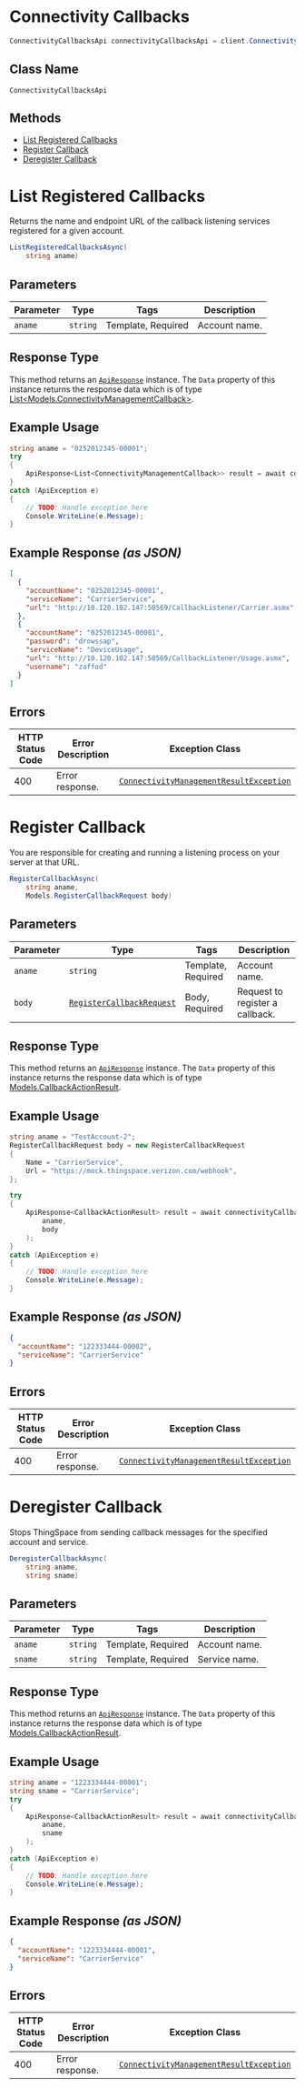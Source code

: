 # Connectivity Callbacks

```csharp
ConnectivityCallbacksApi connectivityCallbacksApi = client.ConnectivityCallbacksApi;
```

## Class Name

`ConnectivityCallbacksApi`

## Methods

* [List Registered Callbacks](../../doc/controllers/connectivity-callbacks.md#list-registered-callbacks)
* [Register Callback](../../doc/controllers/connectivity-callbacks.md#register-callback)
* [Deregister Callback](../../doc/controllers/connectivity-callbacks.md#deregister-callback)


# List Registered Callbacks

Returns the name and endpoint URL of the callback listening services registered for a given account.

```csharp
ListRegisteredCallbacksAsync(
    string aname)
```

## Parameters

| Parameter | Type | Tags | Description |
|  --- | --- | --- | --- |
| `aname` | `string` | Template, Required | Account name. |

## Response Type

This method returns an [`ApiResponse`](../../doc/api-response.md) instance. The `Data` property of this instance returns the response data which is of type [List<Models.ConnectivityManagementCallback>](../../doc/models/connectivity-management-callback.md).

## Example Usage

```csharp
string aname = "0252012345-00001";
try
{
    ApiResponse<List<ConnectivityManagementCallback>> result = await connectivityCallbacksApi.ListRegisteredCallbacksAsync(aname);
}
catch (ApiException e)
{
    // TODO: Handle exception here
    Console.WriteLine(e.Message);
}
```

## Example Response *(as JSON)*

```json
[
  {
    "accountName": "0252012345-00001",
    "serviceName": "CarrierService",
    "url": "http://10.120.102.147:50569/CallbackListener/Carrier.asmx"
  },
  {
    "accountName": "0252012345-00001",
    "password": "drowssap",
    "serviceName": "DeviceUsage",
    "url": "http://10.120.102.147:50569/CallbackListener/Usage.asmx",
    "username": "zaffod"
  }
]
```

## Errors

| HTTP Status Code | Error Description | Exception Class |
|  --- | --- | --- |
| 400 | Error response. | [`ConnectivityManagementResultException`](../../doc/models/connectivity-management-result-exception.md) |


# Register Callback

You are responsible for creating and running a listening process on your server at that URL.

```csharp
RegisterCallbackAsync(
    string aname,
    Models.RegisterCallbackRequest body)
```

## Parameters

| Parameter | Type | Tags | Description |
|  --- | --- | --- | --- |
| `aname` | `string` | Template, Required | Account name. |
| `body` | [`RegisterCallbackRequest`](../../doc/models/register-callback-request.md) | Body, Required | Request to register a callback. |

## Response Type

This method returns an [`ApiResponse`](../../doc/api-response.md) instance. The `Data` property of this instance returns the response data which is of type [Models.CallbackActionResult](../../doc/models/callback-action-result.md).

## Example Usage

```csharp
string aname = "TestAccount-2";
RegisterCallbackRequest body = new RegisterCallbackRequest
{
    Name = "CarrierService",
    Url = "https://mock.thingspace.verizon.com/webhook",
};

try
{
    ApiResponse<CallbackActionResult> result = await connectivityCallbacksApi.RegisterCallbackAsync(
        aname,
        body
    );
}
catch (ApiException e)
{
    // TODO: Handle exception here
    Console.WriteLine(e.Message);
}
```

## Example Response *(as JSON)*

```json
{
  "accountName": "122333444-00002",
  "serviceName": "CarrierService"
}
```

## Errors

| HTTP Status Code | Error Description | Exception Class |
|  --- | --- | --- |
| 400 | Error response. | [`ConnectivityManagementResultException`](../../doc/models/connectivity-management-result-exception.md) |


# Deregister Callback

Stops ThingSpace from sending callback messages for the specified account and service.

```csharp
DeregisterCallbackAsync(
    string aname,
    string sname)
```

## Parameters

| Parameter | Type | Tags | Description |
|  --- | --- | --- | --- |
| `aname` | `string` | Template, Required | Account name. |
| `sname` | `string` | Template, Required | Service name. |

## Response Type

This method returns an [`ApiResponse`](../../doc/api-response.md) instance. The `Data` property of this instance returns the response data which is of type [Models.CallbackActionResult](../../doc/models/callback-action-result.md).

## Example Usage

```csharp
string aname = "1223334444-00001";
string sname = "CarrierService";
try
{
    ApiResponse<CallbackActionResult> result = await connectivityCallbacksApi.DeregisterCallbackAsync(
        aname,
        sname
    );
}
catch (ApiException e)
{
    // TODO: Handle exception here
    Console.WriteLine(e.Message);
}
```

## Example Response *(as JSON)*

```json
{
  "accountName": "1223334444-00001",
  "serviceName": "CarrierService"
}
```

## Errors

| HTTP Status Code | Error Description | Exception Class |
|  --- | --- | --- |
| 400 | Error response. | [`ConnectivityManagementResultException`](../../doc/models/connectivity-management-result-exception.md) |

